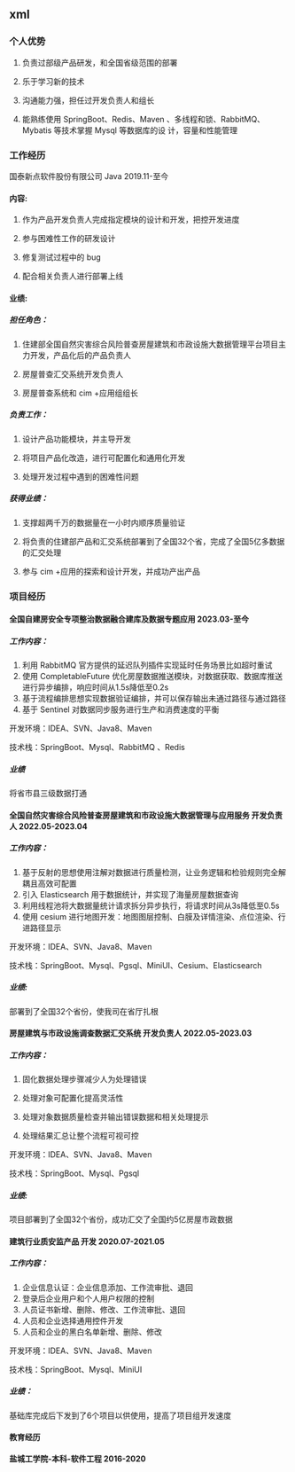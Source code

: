 ## xml



### 个人优势

1. 负责过部级产品研发，和全国省级范围的部署

2. 乐于学习新的技术 
3. 沟通能力强，担任过开发负责人和组长

4. 能熟练使用 SpringBoot、Redis、Maven 、多线程和锁、RabbitMQ、Mybatis 等技术掌握 Mysql 等数据库的设 计，容量和性能管理

### 工作经历

国泰新点软件股份有限公司 Java 2019.11-至今

#### 内容:

1. 作为产品开发负责人完成指定模块的设计和开发，把控开发进度

2. 参与困难性工作的研发设计
3. 修复测试过程中的 bug
4. 配合相关负责人进行部署上线

#### 业绩:

##### 担任角色：

1. 住建部全国自然灾害综合风险普查房屋建筑和市政设施大数据管理平台项目主力开发，产品化后的产品负责人

2. 房屋普查汇交系统开发负责人

3. 房屋普查系统和 cim +应用组组长

##### 负责工作：

1. 设计产品功能模块，并主导开发

2. 将项目产品化改造，进行可配置化和通用化开发

3. 处理开发过程中遇到的困难性问题

##### 获得业绩：

1. 支撑超两千万的数据量在一小时内顺序质量验证

2. 将负责的住建部产品和汇交系统部署到了全国32个省，完成了全国5亿多数据的汇交处理

3. 参与 cim +应用的探索和设计开发，并成功产出产品

### 项目经历

#### 全国自建房安全专项整治数据融合建库及数据专题应用 2023.03-至今

##### 工作内容：

1. 利用 RabbitMQ 官方提供的延迟队列插件实现延时任务场景比如超时重试
2. 使用 CompletableFuture 优化房屋数据推送模块，对数据获取、数据库推送进行异步编排，响应时间从1.5s降低至0.2s
3. 基于流程编排思想实现数据验证编排，并可以保存输出未通过路径与通过路径
4. 基于 Sentinel 对数据同步服务进行生产和消费速度的平衡

开发环境：IDEA、SVN、Java8、Maven

技术栈：SpringBoot、Mysql、RabbitMQ 、Redis

##### 业绩

将省市县三级数据打通

#### 全国自然灾害综合风险普查房屋建筑和市政设施大数据管理与应用服务 开发负责人  2022.05-2023.04

##### 工作内容：

1. 基于反射的思想使用注解对数据进行质量检测，让业务逻辑和检验规则完全解耦且高效可配置
2. 引入 Elasticsearch 用于数据统计，并实现了海量房屋数据查询
3. 利用线程池将大数据量统计请求拆分异步执行，将请求时间从3s降低至0.5s
4. 使用 cesium 进行地图开发：地图图层控制、白膜及详情渲染、点位渲染、行进路径显示

开发环境：IDEA、SVN、Java8、Maven

技术栈：SpringBoot、Mysql、Pgsql、MiniUI、Cesium、Elasticsearch

##### 业绩:

部署到了全国32个省份，使我司在省厅扎根

#### 房屋建筑与市政设施调查数据汇交系统 开发负责人 2022.05-2023.03

##### 工作内容：

1. 固化数据处理步骤减少人为处理错误

2. 处理对象可配置化提高灵活性

3. 处理对象数据质量检查并输出错误数据和相关处理提示

4. 处理结果汇总让整个流程可视可控

开发环境：IDEA、SVN、Java8、Maven

技术栈：SpringBoot、Mysql、Pgsql

##### 业绩:

项目部署到了全国32个省份，成功汇交了全国约5亿房屋市政数据

#### 建筑行业质安监产品 开发 2020.07-2021.05

##### 工作内容：

1. 企业信息认证：企业信息添加、工作流审批、退回
2. 登录后企业用户和个人用户权限的控制
3. 人员证书新增、删除、修改、工作流审批、退回
4. 人员和企业选择通用控件开发
5. 人员和企业的黑白名单新增、删除、修改

开发环境：IDEA、SVN、Java8、Maven

技术栈：SpringBoot、Mysql、MiniUI

##### 业绩：

基础库完成后下发到了6个项目以供使用，提高了项目组开发速度

#### 教育经历

**盐城工学院-本科-软件工程 2016-2020**

